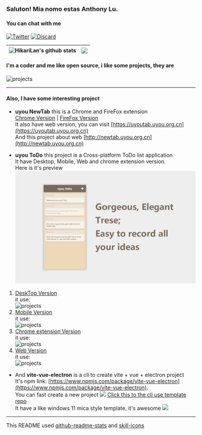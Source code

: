 ### Saluton! Mia nomo estas Anthony Lu.

#### You can chat with me
[![Twitter](https://skillicons.dev/icons?i=twitter)](https://twitter.com/Tony_Lu110)
[![Discard](https://skillicons.dev/icons?i=discord)](https://discord.gg/psCCt5y6)

|<img align="center" src="https://github-readme-stats.vercel.app/api?username=tonylu110&count_private=true&show_icons=true&include_all_commits=true&hide_border=true" alt="HikariLan's github stats" /> | <img align="center" src="https://github-readme-stats.vercel.app/api/top-langs/?username=tonylu110&layout=compact&title_color=359697&icon_color=359697&hide_border=true" /> |
| ------------- | ------------- |

#### I'm a coder and me like open source, i like some projects, they are
![projects](https://skillicons.dev/icons?i=ts,js,vue,react,svelte,electron,java,spring,nest,nodejs,vite,mongodb)

----

#### Also, I have some interesting project
- **uyou NewTab** this is a Chrome and FireFox extension \
[Chrome Version](https://github.com/tonylu110/uyouNewTab) | [FireFox Version](https://github.com/tonylu110/uyouNewTab-firefox) \
It also have web version, you can visit [https://uyoutab.uyou.org.cn](https://uyoutab.uyou.org.cn) \
And this project about web [http://newtab.uyou.org.cn](http://newtab.uyou.org.cn)

- **uyou ToDo** this project is a Cross-platform ToDo list application \
It have Desktop, Mobile, Web and chrome extension version. \
Here is it's preview
![](https://github.com/tonylu110/uyouTodo/raw/main/demo/demo2.png)
1. [DeskTop Version](https://github.com/tonylu110/uyou-todo-electron) \
it use: \
![projects](https://skillicons.dev/icons?i=ts,js,vue,electron,vite)
2. [Mobile Version](https://github.com/tonylu110/uyou-todo-uni) \
it use: \
![projects](https://skillicons.dev/icons?i=ts,js,vue,vite)
3. [Chrome extension Version](https://github.com/tonylu110/uyouToDo) \
it use: \
![projects](https://skillicons.dev/icons?i=ts,js,vue,vite)
4. [Web Version](https://github.com/tonylu110/uyou-todo-page) \
it use: \
![projects](https://skillicons.dev/icons?i=ts,js,react,vite)

- And **vite-vue-electron** is a cli to create vite + vue + electron project \
It's npm link: [https://www.npmjs.com/package/vite-vue-electron](https://www.npmjs.com/package/vite-vue-electron). \
You can fast create a new project
![](https://camo.githubusercontent.com/50f636e2a885c5b9f2e6b1e0795048754cc3ddedb903e3a3465ca3d7bda1d65f/68747470733a2f2f766b6365797567752e63646e2e6273706170702e636f6d2f564b4345595547552d30393536623363332d623465642d343035622d383132642d6236623332646662633332322f30316565653237652d336266622d346536612d393337392d3164663830376665663630332e706e67)
[Click this to the cli use template repo](https://github.com/tonylu110/vite-vue-electron) \
It have a like windows 11 mica style template, it's awesome
![](https://camo.githubusercontent.com/812da877e3c511e47537aae80a2d891051d6d2d94ea4208af238c5cbff078079/68747470733a2f2f766b6365797567752e63646e2e6273706170702e636f6d2f564b4345595547552d30393536623363332d623465642d343035622d383132642d6236623332646662633332322f32326332343039642d396338392d343438392d396266302d6261363066653138653462642e706e67)

----

 This README used [github-readme-stats](https://github.com/anuraghazra/github-readme-stats) and [skill-icons](https://github.com/tandpfun/skill-icons)
